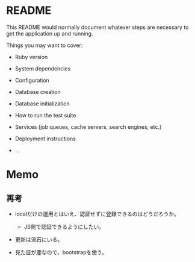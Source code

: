 # README

This README would normally document whatever steps are necessary to get the
application up and running.

Things you may want to cover:

* Ruby version

* System dependencies

* Configuration

* Database creation

* Database initialization

* How to run the test suite

* Services (job queues, cache servers, search engines, etc.)

* Deployment instructions

* ...

# Memo

## 再考

* localだけの運用とはいえ、認証せずに登録できるのはどうだろうか。

	* JS側で認証できるようにしたい。

* 更新は流石にいる。

* 見た目が塵なので、bootstrapを使う。
